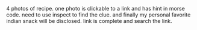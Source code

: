 4 photos of recipe.
one photo is clickable to a link and has hint in morse code.
need to use inspect to find the clue.
and finally my personal favorite indian snack will be disclosed.
link is complete and search the link.
